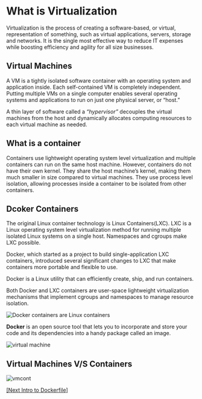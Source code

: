 # What is Virtualization

Virtualization is the process of creating a software-based, or virtual, representation of something, such as virtual applications, servers, storage and networks. It is the single most effective way to reduce IT expenses while boosting efficiency and agility for all size businesses.

## Virtual Machines

A VM is a tightly isolated software container with an operating system and application inside. Each self-contained VM is completely independent. Putting multiple VMs on a single computer enables several operating systems and applications to run on just one physical server, or “host.”

A thin layer of software called a _“hypervisor”_ decouples the virtual machines from the host and dynamically allocates computing resources to each virtual machine as needed.

## What is a container

Containers use lightweight operating system level virtualization and multiple containers can run on the same host machine. However, containers do not have their own kernel. They share the host machine’s kernel, making them much smaller in size compared to virtual machines. They use process level isolation, allowing processes inside a container to be isolated from other containers.

## Dcoker Containers

The original Linux container technology is Linux Containers(LXC). LXC is a Linux operating system level virtualization method for running multiple isolated Linux systems on a single host. Namespaces and cgroups make LXC possible.

Docker, which started as a project to build single-application LXC containers, introduced several significant changes to LXC that make containers more portable and flexible to use.

Docker is a Linux utility that can efficiently create, ship, and run containers.

Both Docker and LXC containers are user-space lightweight virtualization mechanisms that implement cgroups and namespaces to manage resource isolation.

![Docker containers are Linux containers](https://user-images.githubusercontent.com/16256583/40974249-9daf21d2-68e4-11e8-8f11-85c5c03b41ac.jpg)

**Docker** is an open source tool that lets you to incorporate and store your code and its dependencies into a handy package called an image.

![virtual machine](https://user-images.githubusercontent.com/16256583/40974242-974095ce-68e4-11e8-9d2e-82a2829f718d.jpg)

## Virtual Machines V/S Containers

![vmcont](https://user-images.githubusercontent.com/16256583/40974226-895ccda6-68e4-11e8-800b-78586becb2b1.JPG)

[[Next Intro to Dockerfile]](https://github.com/ajeetraina/docker101/blob/master/beginners/intro-to-dockerfile-003.md)
